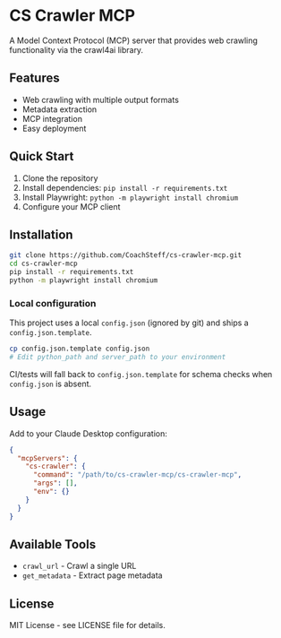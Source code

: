 # CS Crawler MCP

A Model Context Protocol (MCP) server that provides web crawling functionality via the crawl4ai library.

## Features

- Web crawling with multiple output formats
- Metadata extraction
- MCP integration
- Easy deployment

## Quick Start

1. Clone the repository
2. Install dependencies: `pip install -r requirements.txt`
3. Install Playwright: `python -m playwright install chromium`
4. Configure your MCP client

## Installation

```bash
git clone https://github.com/CoachSteff/cs-crawler-mcp.git
cd cs-crawler-mcp
pip install -r requirements.txt
python -m playwright install chromium
```

### Local configuration

This project uses a local `config.json` (ignored by git) and ships a `config.json.template`.

```bash
cp config.json.template config.json
# Edit python_path and server_path to your environment
```

CI/tests will fall back to `config.json.template` for schema checks when `config.json` is absent.

## Usage

Add to your Claude Desktop configuration:

```json
{
  "mcpServers": {
    "cs-crawler": {
      "command": "/path/to/cs-crawler-mcp/cs-crawler-mcp",
      "args": [],
      "env": {}
    }
  }
}
```

## Available Tools

- `crawl_url` - Crawl a single URL
- `get_metadata` - Extract page metadata

## License

MIT License - see LICENSE file for details.
